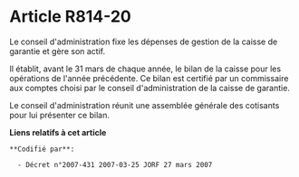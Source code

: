 # Article R814-20

Le conseil d'administration fixe les dépenses de gestion de la caisse de garantie et gère son actif.

Il établit, avant le 31 mars de chaque année, le bilan de la caisse pour les opérations de l'année précédente. Ce bilan est
certifié par un commissaire aux comptes choisi par le conseil d'administration de la caisse de garantie.

Le conseil d'administration réunit une assemblée générale des cotisants pour lui présenter ce bilan.

**Liens relatifs à cet article**

	**Codifié par**:

	  - Décret n°2007-431 2007-03-25 JORF 27 mars 2007
